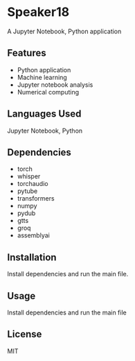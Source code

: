 # Speaker18

A Jupyter Notebook, Python application

## Features

- Python application
- Machine learning
- Jupyter notebook analysis
- Numerical computing

## Languages Used

Jupyter Notebook, Python

## Dependencies

- torch
- whisper
- torchaudio
- pytube
- transformers
- numpy
- pydub
- gtts
- groq
- assemblyai

## Installation

Install dependencies and run the main file.

## Usage

Install dependencies and run the main file

## License

MIT

